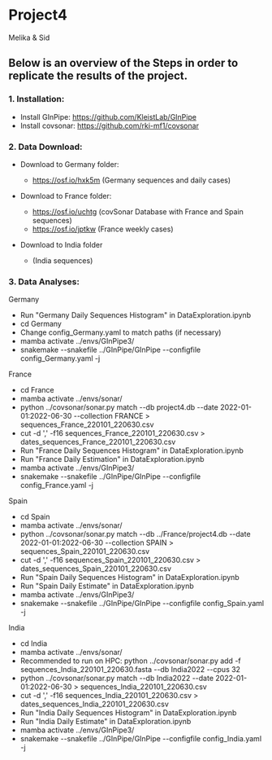 # Project4

Melika & Sid

Below is an overview of the Steps in order to replicate the results of the project. 
---

### 1. Installation:

- Install GInPipe: https://github.com/KleistLab/GInPipe
- Install covsonar: https://github.com/rki-mf1/covsonar


### 2. Data Download:

- Download to Germany folder:
  - https://osf.io/hxk5m (Germany sequences and daily cases)
    
- Download to France folder:
  - https://osf.io/uchtg (covSonar Database with France and Spain sequences)
  - https://osf.io/jptkw (France weekly cases)

- Download to India folder
  - (India sequences)

### 3. Data Analyses:

Germany
- Run "Germany Daily Sequences Histogram" in DataExploration.ipynb
- cd Germany
- Change config_Germany.yaml to match paths (if necessary)
- mamba activate ../envs/GInPipe3/
- snakemake --snakefile ../GInPipe/GInPipe --configfile config_Germany.yaml -j

France
- cd France
- mamba activate ../envs/sonar/
- python ../covsonar/sonar.py match --db project4.db --date 2022-01-01:2022-06-30 --collection FRANCE > sequences_France_220101_220630.csv
- cut -d ',' -f16 sequences_France_220101_220630.csv > dates_sequences_France_220101_220630.csv
- Run "France Daily Sequences Histogram" in DataExploration.ipynb
- Run "France Daily Estimation" in DataExploration.ipynb
- mamba activate ../envs/GInPipe3/
- snakemake --snakefile ../GInPipe/GInPipe --configfile config_France.yaml -j

Spain
- cd Spain
- mamba activate ../envs/sonar/
- python ../covsonar/sonar.py match --db ../France/project4.db --date 2022-01-01:2022-06-30 --collection SPAIN > sequences_Spain_220101_220630.csv
- cut -d ',' -f16 sequences_Spain_220101_220630.csv > dates_sequences_Spain_220101_220630.csv
- Run "Spain Daily Sequences Histogram" in DataExploration.ipynb
- Run "Spain Daily Estimate" in DataExploration.ipynb
- mamba activate ../envs/GInPipe3/
- snakemake --snakefile ../GInPipe/GInPipe --configfile config_Spain.yaml -j
  
India
- cd India
- mamba activate ../envs/sonar/
- Recommended to run on HPC: python ../covsonar/sonar.py add -f sequences_India_220101_220630.fasta --db India2022 --cpus 32
- python ../covsonar/sonar.py match --db India2022 --date 2022-01-01:2022-06-30  > sequences_India_220101_220630.csv
- cut -d ',' -f16 sequences_India_220101_220630.csv > dates_sequences_India_220101_220630.csv
- Run "India Daily Sequences Histogram" in DataExploration.ipynb
- Run "India Daily Estimate" in DataExploration.ipynb
- mamba activate ../envs/GInPipe3/
- snakemake --snakefile ../GInPipe/GInPipe --configfile config_India.yaml -j



    
